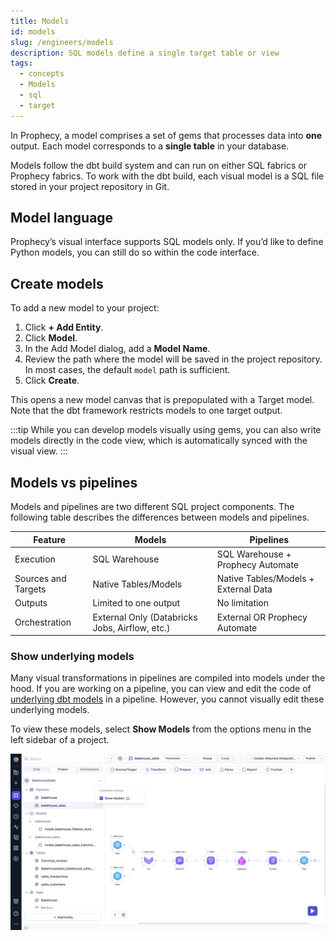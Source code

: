 ```yaml
---
title: Models
id: models
slug: /engineers/models
description: SQL models define a single target table or view
tags:
  - concepts
  - Models
  - sql
  - target
---
```


In Prophecy, a model comprises a set of gems that processes data into **one** output. Each model corresponds to a **single table** in your database.

Models follow the dbt build system and can run on either SQL fabrics or Prophecy fabrics. To work with the dbt build, each visual model is a SQL file stored in your project repository in Git.

## Model language

Prophecy’s visual interface supports SQL models only. If you’d like to define Python models, you can still do so within the code interface.

## Create models

To add a new model to your project:

1. Click **+ Add Entity**.
1. Click **Model**.
1. In the Add Model dialog, add a **Model Name**.
1. Review the path where the model will be saved in the project repository. In most cases, the default `model` path is sufficient.
1. Click **Create**.

This opens a new model canvas that is prepopulated with a Target model. Note that the dbt framework restricts models to one target output.

:::tip
While you can develop models visually using gems, you can also write models directly in the code view, which is automatically synced with the visual view.
:::

## Models vs pipelines

Models and pipelines are two different SQL project components. The following table describes the differences between models and pipelines.

| Feature             | Models                                         | Pipelines                            |
| ------------------- | ---------------------------------------------- | ------------------------------------ |
| Execution           | SQL Warehouse                                  | SQL Warehouse + Prophecy Automate    |
| Sources and Targets | Native Tables/Models                           | Native Tables/Models + External Data |
| Outputs             | Limited to one output                          | No limitation                        |
| Orchestration       | External Only (Databricks Jobs, Airflow, etc.) | External OR Prophecy Automate        |

### Show underlying models

Many visual transformations in pipelines are compiled into models under the hood. If you are working on a pipeline, you can view and edit the code of [underlying dbt models](/analysts/pipeline-execution#execution-environment) in a pipeline. However, you cannot visually edit these underlying models.

To view these models, select **Show Models** from the options menu in the left sidebar of a project.

![Show Models](img/show-models.png)
